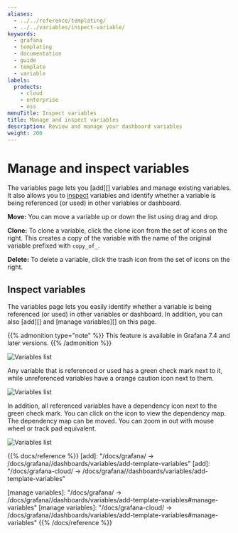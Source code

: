```yaml
---
aliases:
  - ../../reference/templating/
  - ../../variables/inspect-variable/
keywords:
  - grafana
  - templating
  - documentation
  - guide
  - template
  - variable
labels:
  products:
    - cloud
    - enterprise
    - oss
menuTitle: Inspect variables
title: Manage and inspect variables
description: Review and manage your dashboard variables
weight: 200
---
```


# Manage and inspect variables

The variables page lets you [add][] variables and manage existing variables. It also allows you to [inspect](#inspect-variables) variables and identify whether a variable is being referenced (or used) in other variables or dashboard.

**Move:** You can move a variable up or down the list using drag and drop.

**Clone:** To clone a variable, click the clone icon from the set of icons on the right. This creates a copy of the variable with the name of the original variable prefixed with `copy_of_`.

**Delete:** To delete a variable, click the trash icon from the set of icons on the right.

## Inspect variables

The variables page lets you easily identify whether a variable is being referenced (or used) in other variables or dashboard. In addition, you can also [add][] and [manage variables][] on this page.

{{% admonition type="note" %}}
This feature is available in Grafana 7.4 and later versions.
{{% /admonition %}}

![Variables list](/static/img/docs/variables-templates/variables-list-7-4.png)

Any variable that is referenced or used has a green check mark next to it, while unreferenced variables have a orange caution icon next to them.

![Variables list](/static/img/docs/variables-templates/variable-not-referenced-7-4.png)

In addition, all referenced variables have a dependency icon next to the green check mark. You can click on the icon to view the dependency map. The dependency map can be moved. You can zoom in out with mouse wheel or track pad equivalent.

![Variables list](/static/img/docs/variables-templates/dependancy-map-7-4.png)

{{% docs/reference %}}
[add]: "/docs/grafana/ -> /docs/grafana/<GRAFANA VERSION>/dashboards/variables/add-template-variables"
[add]: "/docs/grafana-cloud/ -> /docs/grafana/<GRAFANA VERSION>/dashboards/variables/add-template-variables"

[manage variables]: "/docs/grafana/ -> /docs/grafana/<GRAFANA VERSION>/dashboards/variables/add-template-variables#manage-variables"
[manage variables]: "/docs/grafana-cloud/ -> /docs/grafana/<GRAFANA VERSION>/dashboards/variables/add-template-variables#manage-variables"
{{% /docs/reference %}}
